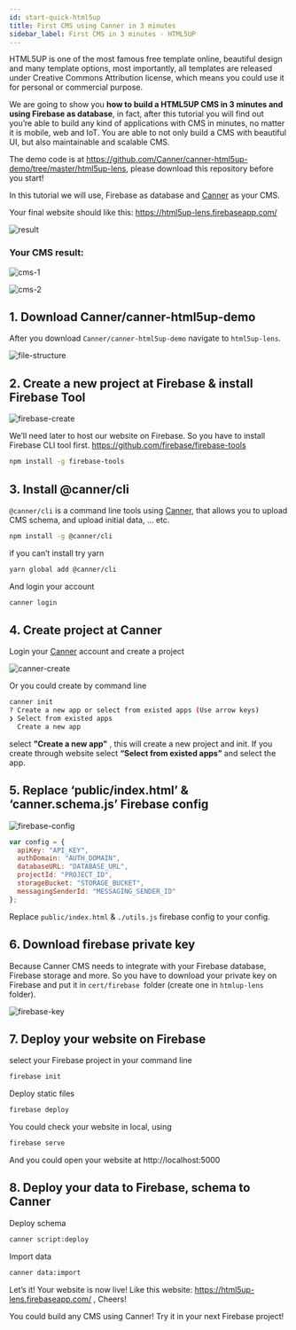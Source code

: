 ```yaml
---
id: start-quick-html5up
title: First CMS using Canner in 3 minutes
sidebar_label: First CMS in 3 minutes - HTML5UP
---
```


HTML5UP is one of the most famous free template online, beautiful design and many template options, most importantly, all templates are released under Creative Commons Attribution license, which means you could use it for personal or commercial purpose.

We are going to show you **how to build a HTML5UP CMS in 3 minutes and using Firebase as database**, in fact, after this tutorial you will find out you’re able to build any kind of applications with CMS in minutes, no matter it is mobile, web and IoT. You are able to not only build a CMS with beautiful UI, but also maintainable and scalable CMS.

The demo code is at https://github.com/Canner/canner-html5up-demo/tree/master/html5up-lens, please download this repository before you start!

In this tutorial we will use, Firebase as database and [Canner](https://www.canner.io) as your CMS.

Your final website should like this: https://html5up-lens.firebaseapp.com/

![result](/docs/assets/tutorial-html5up/result.png)

### Your CMS result:

![cms-1](/docs/assets/tutorial-html5up/cms-1.png)

![cms-2](/docs/assets/tutorial-html5up/cms-2.png)

## 1. Download Canner/canner-html5up-demo

After you download `Canner/canner-html5up-demo` navigate to `html5up-lens`.

![file-structure](/docs/assets/tutorial-html5up/file-structure.png)

## 2. Create a new project at Firebase & install Firebase Tool

![firebase-create](/docs/assets/tutorial-html5up/firebase-create.png)

We’ll need later to host our website on Firebase. So you have to install Firebase CLI tool first. https://github.com/firebase/firebase-tools

```sh
npm install -g firebase-tools
```

## 3. Install @canner/cli

`@canner/cli` is a command line tools using [Canner](https://www.canner.io), that allows you to upload CMS schema, and upload initial data, … etc.

```sh
npm install -g @canner/cli
```

if you can’t install try yarn

```sh
yarn global add @canner/cli
```

And login your account

```sh
canner login
```

## 4. Create project at Canner

Login your [Canner](https://www.canner.io) account and create a project

![canner-create](/docs/assets/tutorial-html5up/canner-create.png)

Or you could create by command line

```sh
canner init
? Create a new app or select from existed apps (Use arrow keys)
❯ Select from existed apps
  Create a new app
```

select **"Create a new app"** , this will create a new project and init. If you create through website select **“Select from existed apps”** and select the app.

## 5. Replace ‘public/index.html’ & ‘canner.schema.js’ Firebase config

![firebase-config](/docs/assets/tutorial-html5up/firebase-config.gif)

```js
var config = {
  apiKey: "API_KEY",
  authDomain: "AUTH_DOMAIN",
  databaseURL: "DATABASE_URL",
  projectId: "PROJECT_ID",
  storageBucket: "STORAGE_BUCKET",
  messagingSenderId: "MESSAGING_SENDER_ID"
};
```

Replace `public/index.html` & `./utils.js` firebase config to your config.

## 6. Download firebase private key

Because Canner CMS needs to integrate with your Firebase database, Firebase storage and more. So you have to download your private key on Firebase and put it in `cert/firebase `folder (create one in `htmlup-lens` folder).

![firebase-key](/docs/assets/tutorial-html5up/firebase-key.gif)

## 7. Deploy your website on Firebase

select your Firebase project in your command line

```sh
firebase init
```

Deploy static files

```sh
firebase deploy
```

You could check your website in local, using

```sh
firebase serve
```

And you could open your website at http://localhost:5000

## 8. Deploy your data to Firebase, schema to Canner

Deploy schema

```sh
canner script:deploy
```

Import data

```sh
canner data:import
```

Let’s it! Your website is now live! Like this website: https://html5up-lens.firebaseapp.com/ , Cheers!

You could build any CMS using Canner! Try it in your next Firebase project!